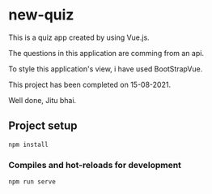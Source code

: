 # new-quiz
This is a quiz app created by using Vue.js.

The questions in this application are comming from an api.

To style this application's view, i have used BootStrapVue.

This project has been completed on 15-08-2021.

Well done, Jitu bhai.


## Project setup
```
npm install
```

### Compiles and hot-reloads for development
```
npm run serve
```

